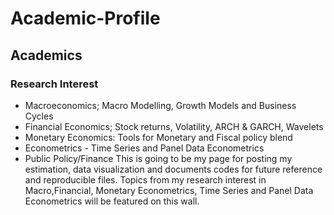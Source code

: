 # Academic-Profile
## Academics 
### Research Interest 
* Macroeconomics; Macro Modelling, Growth Models and Business Cycles
* Financial Economics; Stock returns, Volatility, ARCH & GARCH, Wavelets 
* Monetary Economics: Tools for Monetary and Fiscal policy blend  
* Econometrics - Time Series and Panel Data Econometrics
* Public Policy/Finance
This is going to be my page for posting my estimation, data visualization and documents codes for future reference and reproducible files. Topics from my research interest in Macro,Financial, Monetary Econometrics, Time Series and Panel Data Econometrics will be featured on this wall. 